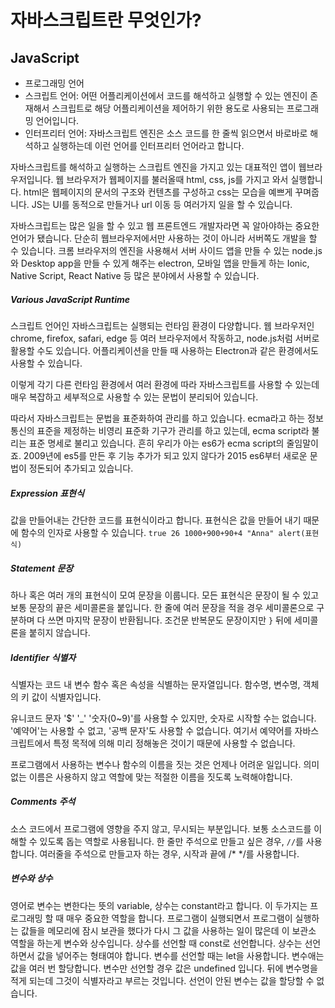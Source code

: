 # 자바스크립트란 무엇인가?

## JavaScript

- 프로그래밍 언어
- 스크립트 언어: 어떤 어플리케이션에서 코드를 해석하고 실행할 수 있는 엔진이 존재해서 스크립트로 해당 어플리케이션을 제어하기 위한 용도로 사용되는 프로그래밍 언어입니다.
- 인터프리터 언어: 자바스크립트 엔진은 소스 코드를 한 줄씩 읽으면서 바로바로 해석하고 실행하는데 이런 언어를 인터프리터 언어라고 합니다.

자바스크립트를 해석하고 실행하는 스크립트 엔진을 가지고 있는 대표적인 앱이 웹브라우저입니다.
웹 브라우저가 웹페이지를 불러올때 html, css, js를 가지고 와서 실행합니다. html은 웹페이지의 문서의 구조와 컨텐츠를 구성하고 css는 모습을 예쁘게 꾸며줍니다. JS는 UI를 동적으로 만들거나 url 이동 등 여러가지 일을 할 수 있습니다.

자바스크립트는 많은 일을 할 수 있고 웹 프론트엔드 개발자라면 꼭 알아야하는 중요한 언어가 됐습니다. 단순히 웹브라우저에서만 사용하는 것이 아니라 서버쪽도 개발을 할 수 있습니다.
크롬 브라우저의 엔진을 사용해서 서버 사이드 앱을 만들 수 있는 node.js와 Desktop app을 만들 수 있게 해주는 electron, 모바일 앱을 만들게 하는 Ionic, Native Script, React Native 등 많은 분야에서 사용할 수 있습니다.

##### Various JavaScript Runtime

스크립트 언어인 자바스크립트는 실행되는 런타임 환경이 다양합니다. 웹 브라우저인 chrome, firefox, safari, edge 등 여러 브라우저에서 작동하고, node.js처럼 서버로 활용할 수도 있습니다. 어플리케이션을 만들 때 사용하는 Electron과 같은 환경에서도 사용할 수 있습니다.

이렇게 각기 다른 런타임 환경에서 여러 환경에 따라 자바스크립트를 사용할 수 있는데 매우 복잡하고 세부적으로 사용할 수 있는 문법이 분리되어 있습니다.

따라서 자바스크립트는 문법을 표준화하여 관리를 하고 있습니다. ecma라고 하는 정보 통신의 표준을 제정하는 비영리 표준화 기구가 관리를 하고 있는데, ecma script라 불리는 표준 명세로 불리고 있습니다. 흔히 우리가 아는 es6가 ecma script의 줄임말이죠. 2009년에 es5를 만든 후 기능 추가가 되고 있지 않다가 2015 es6부터 새로운 문법이 정돈되어 추가되고 있습니다.

##### Expression 표현식

값을 만들어내는 간단한 코드를 표현식이라고 합니다. 표현식은 값을 만들어 내기 때문에 함수의 인자로 사용할 수 있습니다.
`true 26 1000+900+90+4 "Anna" alert(표현식)`

##### Statement 문장

하나 혹은 여러 개의 표현식이 모여 문장을 이룹니다. 모든 표현식은 문장이 될 수 있고 보통 문장의 끝은 세미콜론을 붙입니다. 한 줄에 여러 문장을 적을 경우 세미콜론으로 구분하며 다 쓰면 마지막 문장이 반환됩니다. 조건문 반복문도 문장이지만 `}` 뒤에 세미콜론을 붙히지 않습니다.

##### Identifier 식별자

식별자는 코드 내 변수 함수 혹은 속성을 식별하는 문자열입니다.
함수명, 변수명, 객체의 키 값이 식별자입니다.

유니코드 문자 '$' '\_' '숫자(0~9)'를 사용할 수 있지만, 숫자로 시작할 수는 없습니다.
'예약어'는 사용할 수 없고, '공백 문자'도 사용할 수 없습니다.
여기서 예약어를 자바스크립트에서 특정 목적에 의해 미리 정해놓은 것이기 때문에 사용할 수 없습니다.

프로그램에서 사용하는 변수나 함수의 이름을 짓는 것은 언제나 어려운 일입니다. 의미없는 이름은 사용하지 않고 역할에 맞는 적절한 이름을 짓도록 노력해야합니다.

##### Comments 주석

소스 코드에서 프로그램에 영향을 주지 않고, 무시되는 부분입니다. 보통 소스코드를 이해할 수 있도록 돕는 역할로 사용됩니다. 한 줄만 주석으로 만들고 싶은 경우, `//`를 사용합니다. 여러줄을 주석으로 만들고자 하는 경우, 시작과 끝에 /\* \*/를 사용합니다.

##### 변수와 상수

영어로 변수는 변한다는 뜻의 variable, 상수는 constant라고 합니다. 이 두가지는 프로그래밍 할 때 매우 중요한 역할을 합니다. 프로그램이 실행되면서 프로그램이 실행하는 값들을 메모리에 잠시 보관을 했다가 다시 그 값을 사용하는 일이 많은데 이 보관소 역할을 하는게 변수와 상수입니다. 상수를 선언할 때 const로 선언합니다. 상수는 선언하면서 값을 넣어주는 형태여야 합니다. 변수를 선언할 때는 let을 사용합니다. 변수애는 값을 여러 번 할당합니다. 변수만 선언할 경우 값은 undefined 입니다. 뒤에 변수명을 적게 되는데 그것이 식별자라고 부르는 것입니다. 선언이 안된 변수는 값을 할당할 수 없습니다.
